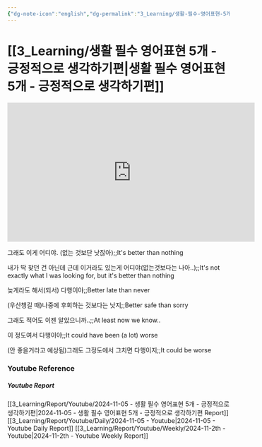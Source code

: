 ```yaml
---
{"dg-note-icon":"english","dg-permalink":"3_Learning/생활-필수-영어표현-5개---긍정적으로-생각하기편","created-date":"2024-11-05 10:03:07 am","date":"2024-11-05","type":"youtube","tags":["youtube","english","flashcards"],"aliases":null,"youtuber":"빨모쌤","channelName":"라이브 아카데미","link":"https://www.youtube.com/watch?v=S8lLIjy2Vb8","img":"https://img.youtube.com/vi/S8lLIjy2Vb8/0.jpg","dg-publish":true,"permalink":"/3_Learning/생활-필수-영어표현-5개---긍정적으로-생각하기편/","dgPassFrontmatter":true,"noteIcon":"english"}
---
```


# [[3_Learning/생활 필수 영어표현 5개 - 긍정적으로 생각하기편\|생활 필수 영어표현 5개 - 긍정적으로 생각하기편]]


<div class="container-root"><span></span></div><div><div class="container-root"><iframe width="560" height="315" src="https://www.youtube.com/embed/S8lLIjy2Vb8" title="YouTube video player" frameborder="0" allow="accelerometer; autoplay; clipboard-write; encrypted-media; gyroscope; picture-in-picture; web-share" allowfullscreen=""></iframe></div></div>

그래도 이게 어디야. (없는 것보단 낫잖아);;It's better than nothing
<!--SR:!2025-01-14,31,270-->
내가 딱 찾던 건 아닌데 근데 이거라도 있는게 어디야(없는것보다는 나아..);;It's not exactly what I was looking for, but it's better than nothing
<!--SR:!2025-01-20,40,308-->
늦게라도 해서(되서) 다행이야;;Better late than never
<!--SR:!2025-01-26,47,290-->
(우산챙길 때)나중에 후회하는 것보다는 낫지;;Better safe than sorry
<!--SR:!2025-01-12,32,270-->
그래도 적어도 이젠 알았으니까..;;At least now we know..
<!--SR:!2025-02-12,59,310-->
이 정도여서 다행이야;;It could have been (a lot) worse
<!--SR:!2025-02-20,67,310-->
(안 좋을거라고 예상됨)그래도 그정도에서 그치면 다행이지;;It could be worse
<!--SR:!2025-05-05,116,308-->











### Youtube Reference
##### Youtube Report
[[3_Learning/Report/Youtube/2024-11-05 - 생활 필수 영어표현 5개 - 긍정적으로 생각하기편\|2024-11-05 - 생활 필수 영어표현 5개 - 긍정적으로 생각하기편 Report]]
[[3_Learning/Report/Youtube/Daily/2024-11-05 - Youtube\|2024-11-05 - Youtube Daily Report]]
[[3_Learning/Report/Youtube/Weekly/2024-11-2th - Youtube\|2024-11-2th - Youtube Weekly Report]]


